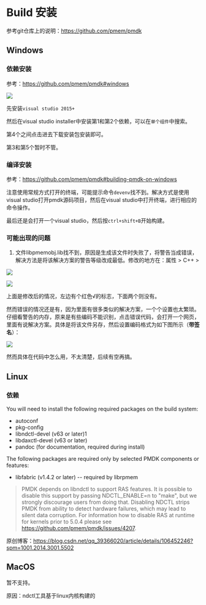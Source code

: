 # Build 安装

参考git仓库上的说明：<https://github.com/pmem/pmdk>

## Windows

### 依赖安装

参考：<https://github.com/pmem/pmdk#windows>

![](images/Markdown-image2021-03-17-19-29-54.png)

先安装`visual studio 2015+`

然后在visual studio installer中安装第1和第2个依赖，可以在`单个组件`中搜索。

第4个之间点击进去下载安装包安装即可。

第3和第5个暂时不管。

### 编译安装

参考：<https://github.com/pmem/pmdk#building-pmdk-on-windows>

注意使用常规方式打开的终端，可能提示命令`devenv`找不到。解决方式是使用visual studio打开pmdk源码项目，然后在visual studio中打开终端，进行相应的命令操作。

最后还是会打开一个visual studio，然后按`ctrl+shift+B`开始构建。

### 可能出现的问题

1. 文件libpmemobj.lib找不到，原因是生成该文件时失败了，将警告当成错误，解决方法是将该解决方案的警告等级改成最低。修改的地方在：属性 > C++ >

![](images/Markdown-image2021-03-17-20-15-08.png)

![](images/Markdown-image2021-03-17-20-14-08.png)

上面是修改后的情况，左边有个红色√的标志，下面两个则没有。

然而错误的情况还是有，因为里面有很多类似的解决方案，一个个设置也太繁琐。仔细看警告的内存，原来是有些编码不能识别，点击错误代码，会打开一个网页，里面有说解决方案。具体是将该文件另存，然后设置编码格式为如下图所示（**带签名**）：

![](images/Markdown-image2021-03-17-20-33-59.png)

然而具体在代码中怎么用，不太清楚，后续有空再搞。

## Linux

### 依赖

You will need to install the following required packages on the build system:

- autoconf
- pkg-config
- libndctl-devel (v63 or later)1
- libdaxctl-devel (v63 or later)
- pandoc (for documentation, required during install)

The following packages are required only by selected PMDK components or features:

- libfabric (v1.4.2 or later) -- required by librpmem

> PMDK depends on libndctl to support RAS features. It is possible to disable this support by passing NDCTL_ENABLE=n to "make", but we strongly discourage users from doing that. Disabling NDCTL strips PMDK from ability to detect hardware failures, which may lead to silent data corruption. For information how to disable RAS at runtime for kernels prior to 5.0.4 please see https://github.com/pmem/pmdk/issues/4207.

原创博客：<https://blog.csdn.net/qq_39366020/article/details/106452246?spm=1001.2014.3001.5502>

## MacOS

暂不支持。

原因：ndctl工具基于linux内核构建的
